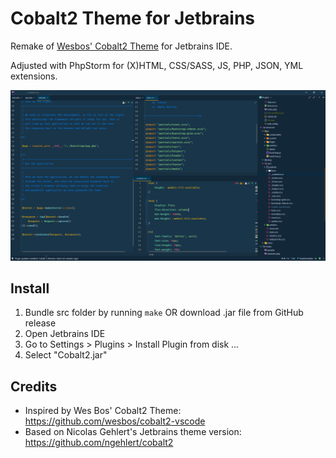 # Cobalt2 Theme for Jetbrains

Remake of [Wesbos' Cobalt2 Theme](https://github.com/wesbos/cobalt2-vscode) for Jetbrains IDE.

Adjusted with PhpStorm for (X)HTML, CSS/SASS, JS, PHP, JSON, YML extensions.

![Screenshot](screenshot.png)

## Install
1. Bundle src folder by running `make` OR download .jar file from GitHub release
2. Open Jetbrains IDE
3. Go to Settings > Plugins > Install Plugin from disk ...
4. Select "Cobalt2.jar"

## Credits
- Inspired by Wes Bos' Cobalt2 Theme: https://github.com/wesbos/cobalt2-vscode
- Based on Nicolas Gehlert's Jetbrains theme version: https://github.com/ngehlert/cobalt2
